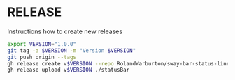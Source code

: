# RELEASE

Instructions how to create new releases

```bash
export VERSION="1.0.0"
git tag -a $VERSION -m "Version $VERSION"
git push origin --tags
gh release create v$VERSION --repo RolandWarburton/sway-bar-status-line --title "Release v$VERSION" --notes "Initial Release" --target master
gh release upload v$VERSION ./statusBar
```
